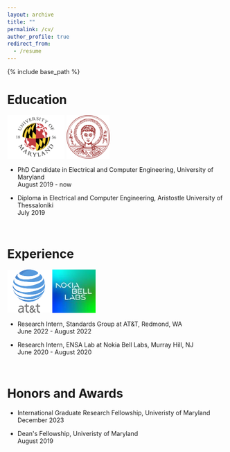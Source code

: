 ```yaml
---
layout: archive
title: ""
permalink: /cv/
author_profile: true
redirect_from:
  - /resume
---
```


{% include base_path %}

Education
======
![alt text](/images/umd-logo.png) ![alt text](/images/auth-logo.png)
* PhD Candidate in Electrical and Computer Engineering, University of Maryland <br/>
  August 2019 - now
  
* Diploma in Electrical and Computer Engineering, Aristostle University of Thessaloniki <br/>
  July 2019
<br/>

Experience
======
 ![alt text](/images/at&t.png) ![alt text](/images/nokia-logo.jpg)
* Research Intern, Standards Group at AT&T, Redmond, WA <br/>
  June 2022 - August 2022
  
* Research Intern, ENSA Lab at Nokia Bell Labs, Murray Hill, NJ <br/>
  June 2020 - August 2020
<br/>

Honors and Awards
======
* International Graduate Research Fellowship, Univeristy of Maryland <br/>
  December 2023 

* Dean's Fellowship, Univeristy of Maryland <br/>
  August 2019
<br/>
